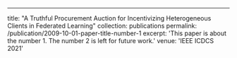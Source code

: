 ---
title: "A Truthful Procurement Auction for Incentivizing Heterogeneous Clients in Federated Learning"
collection: publications
permalink: /publication/2009-10-01-paper-title-number-1
excerpt: 'This paper is about the number 1. The number 2 is left for future work.'
venue: 'IEEE ICDCS 2021'

